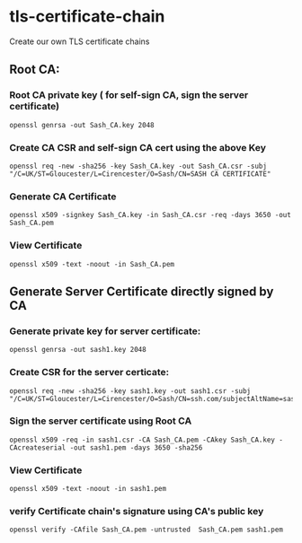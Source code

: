 # tls-certificate-chain
Create our own TLS certificate chains

## Root CA:


### Root CA private key ( for self-sign CA, sign the server certificate)

```
openssl genrsa -out Sash_CA.key 2048

```

### Create CA CSR and self-sign CA cert using the above Key

```
openssl req -new -sha256 -key Sash_CA.key -out Sash_CA.csr -subj "/C=UK/ST=Gloucester/L=Cirencester/O=Sash/CN=SASH CA CERTIFICATE"

```

### Generate CA Certificate

```
openssl x509 -signkey Sash_CA.key -in Sash_CA.csr -req -days 3650 -out Sash_CA.pem

```

### View Certificate

```
openssl x509 -text -noout -in Sash_CA.pem

```

## Generate Server Certificate directly signed by CA

### Generate private key for server certificate:

```
openssl genrsa -out sash1.key 2048

```

### Create CSR for the server certicate:

```
openssl req -new -sha256 -key sash1.key -out sash1.csr -subj "/C=UK/ST=Gloucester/L=Cirencester/O=Sash/CN=ssh.com/subjectAltName=sash1.com"

```

### Sign the server certificate using Root CA

```
openssl x509 -req -in sash1.csr -CA Sash_CA.pem -CAkey Sash_CA.key -CAcreateserial -out sash1.pem -days 3650 -sha256

```

### View Certificate

```
openssl x509 -text -noout -in sash1.pem

```

### verify Certificate chain's signature using CA's public key 

```
openssl verify -CAfile Sash_CA.pem -untrusted  Sash_CA.pem sash1.pem

```
